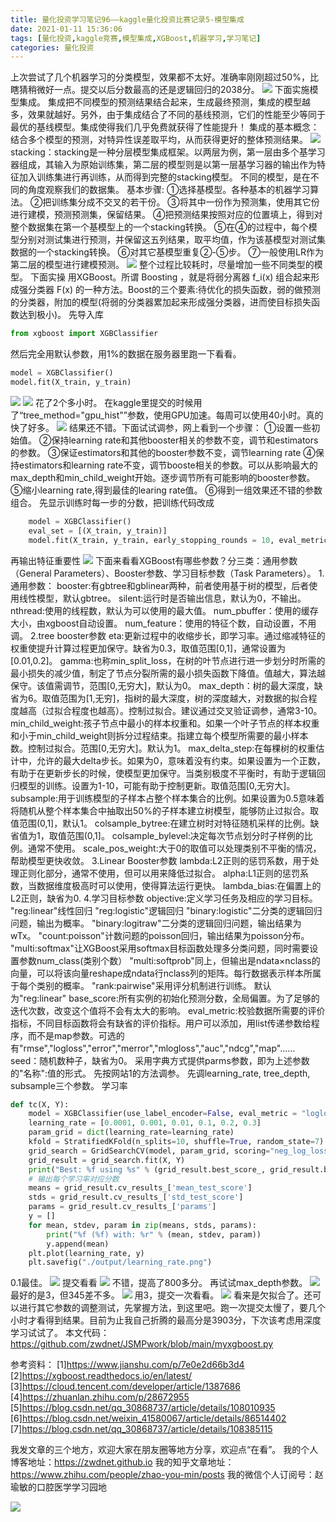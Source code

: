 ```yaml
---
title: 量化投资学习笔记96——kaggle量化投资比赛记录5-模型集成
date: 2021-01-11 15:36:06
tags: [量化投资,kaggle竞赛,模型集成,XGBoost,机器学习,学习笔记]
categories: 量化投资
---
```

上次尝试了几个机器学习的分类模型，效果都不太好。准确率刚刚超过50%，比瞎猜稍微好一点。提交以后分数最高的还是逻辑回归的2038分。
![](https://zymblog-1258069789.cos.ap-chengdu.myqcloud.com/blog0178-QTLearn/69/01.png)
下面实施模型集成。
集成把不同模型的预测结果结合起来，生成最终预测，集成的模型越多，效果就越好。另外，由于集成结合了不同的基线预测，它们的性能至少等同于最优的基线模型。集成使得我们几乎免费就获得了性能提升！
集成的基本概念：结合多个模型的预测，对特异性误差取平均，从而获得更好的整体预测结果。
![](https://zymblog-1258069789.cos.ap-chengdu.myqcloud.com/blog0178-QTLearn/69/02.png)
stacking：stacking是一种分层模型集成框架。以两层为例，第一层由多个基学习器组成，其输入为原始训练集，第二层的模型则是以第一层基学习器的输出作为特征加入训练集进行再训练，从而得到完整的stacking模型。
不同的模型，是在不同的角度观察我们的数据集。
基本步骤:
①选择基模型。各种基本的机器学习算法。
②把训练集分成不交叉的若干份。
③将其中一份作为预测集，使用其它份进行建模，预测预测集，保留结果。
④把预测结果按照对应的位置填上，得到对整个数据集在第一个基模型上的一个stacking转换。
⑤在④的过程中，每个模型分别对测试集进行预测，并保留这五列结果，取平均值，作为该基模型对测试集数据的一个stacking转换。
⑥对其它基模型重复②-⑤步。
⑦一般使用LR作为第二层的模型进行建模预测。
![](https://zymblog-1258069789.cos.ap-chengdu.myqcloud.com/blog0178-QTLearn/69/03.png)
整个过程比较耗时，尽量增加一些不同类型的模型。
下面实操
用XGBoost。所谓 Boosting ，就是将弱分离器 f_i(x) 组合起来形成强分类器 F(x) 的一种方法。Boost的三个要素:待优化的损失函数，弱的做预测的分类器，附加的模型(将弱的分类器累加起来形成强分类器，进而使目标损失函数达到极小)。
先导入库
```python
from xgboost import XGBClassifier
```
然后完全用默认参数，用1%的数据在服务器里跑一下看看。
```python
model = XGBClassifier()
model.fit(X_train, y_train)
```
![](https://zymblog-1258069789.cos.ap-chengdu.myqcloud.com/blog0178-QTLearn/69/04.png)
![](https://zymblog-1258069789.cos.ap-chengdu.myqcloud.com/blog0178-QTLearn/69/05.png)
花了2个多小时。
在kaggle里提交的时候用了“tree_method="gpu_hist"”参数，使用GPU加速。每周可以使用40小时。真的快了好多。
![](https://zymblog-1258069789.cos.ap-chengdu.myqcloud.com/blog0178-QTLearn/69/06.png)
结果还不错。下面试试调参，网上看到一个步骤：
①设置一些初始值。
②保持learning rate和其他booster相关的参数不变，调节和estimators的参数。
③保证estimators和其他的booster参数不变，调节learning rate
④保持estimators和learning rate不变，调节booste相关的参数。可以从影响最大的max_depth和min_child_weight开始。逐步调节所有可能影响的booster参数。
⑤缩小learning rate,得到最佳的learing rate值。
⑥得到一组效果还不错的参数组合。
先显示训练时每一步的分数，把训练代码改成
```python
    model = XGBClassifier()
    eval_set = [(X_train, y_train)]
    model.fit(X_train, y_train, early_stopping_rounds = 10, eval_metric = "logloss", eval_set = eval_set, verbose = True)
```
再输出特征重要性
![](https://zymblog-1258069789.cos.ap-chengdu.myqcloud.com/blog0178-QTLearn/69/07.png)
下面来看看XGBoost有哪些参数？分三类：通用参数（General Parameters）、Booster参数、学习目标参数（Task Parameters）。
1.通用参数：
booster:有gbtree和gblinear两种，前者使用基于树的模型，后者使用线性模型，默认gbtree。
silent:运行时是否输出信息，默认为0，不输出。
nthread:使用的线程数，默认为可以使用的最大值。
num_pbuffer：使用的缓存大小，由xgboost自动设置。
num_feature：使用的特征个数，自动设置，不用调。
2.tree booster参数
eta:更新过程中的收缩步长，即学习率。通过缩减特征的权重使提升计算过程更加保守。缺省为0.3，取值范围[0,1]，通常设置为[0.01,0.2]。
gamma:也称min_split_loss，在树的叶节点进行进一步划分时所需的最小损失的减少值，制定了节点分裂所需的最小损失函数下降值。值越大，算法越保守。该值需调节，范围[0,无穷大]，默认为0。
max_depth：树的最大深度，缺省为6。取值范围为[1,无穷]，指树的最大深度，树的深度越大，对数据的拟合程度越高（过拟合程度也越高）。控制过拟合。建议通过交叉验证调参，通常3-10。
min_child_weight:孩子节点中最小的样本权重和。如果一个叶子节点的样本权重和小于min_child_weight则拆分过程结束。指建立每个模型所需要的最小样本数。控制过拟合。范围[0,无穷大]。默认为1。
max_delta_step:在每棵树的权重估计中，允许的最大delta步长。如果为0，意味着没有约束。如果设置为一个正数，有助于在更新步长的时候，使模型更加保守。当类别极度不平衡时，有助于逻辑回归模型的训练。设置为1-10，可能有助于控制更新。取值范围[0,无穷大]。
subsample:用于训练模型的子样本占整个样本集合的比例。如果设置为0.5意味着将随机从整个样本集合中抽取出50%的子样本建立树模型，能够防止过拟合。取值范围(0,1]，默认1。
colsample_bytree:在建立树时对特征随机采样的比例。缺省值为1，取值范围(0,1]。
colsample_bylevel:决定每次节点划分时子样例的比例。通常不使用。
scale_pos_weight:大于0的取值可以处理类别不平衡的情况，帮助模型更快收敛。
3.Linear Booster参数
lambda:L2正则的惩罚系数，用于处理正则化部分，通常不使用，但可以用来降低过拟合。
alpha:L1正则的惩罚系数，当数据维度极高时可以使用，使得算法运行更快。
lambda_bias:在偏置上的L2正则，缺省为0.
4.学习目标参数
objective:定义学习任务及相应的学习目标。
"reg:linear"线性回归
"reg:logistic"逻辑回归
"binary:logistic"二分类的逻辑回归问题，输出为概率。
"binary:logitraw"二分类的逻辑回归问题，输出结果为wTx。
"count:poisson"计数问题的poisson回归，输出结果为poisson分布。
"multi:softmax"让XGBoost采用softmax目标函数处理多分类问题，同时需要设置参数num_class(类别个数）
"multi:softprob"同上，但输出是ndata×nclass的向量，可以将该向量reshape成ndata行nclass列的矩阵。每行数据表示样本所属于每个类别的概率。
"rank:pairwise"采用评分机制进行训练。
默认为"reg:linear"
base_score:所有实例的初始化预测分数，全局偏置。为了足够的迭代次数，改变这个值将不会有太大的影响。
eval_metric:校验数据所需要的评价指标，不同目标函数将会有缺省的评价指标。用户可以添加，用list传递参数给程序，而不是map参数。可选的有"rmse","logloss","error","merror","mlogloss","auc","ndcg","map"......
seed：随机数种子，缺省为0。
采用字典方式提供parms参数，即为上述参数的"名称":值的形式。
先按网站1的方法调参。
先调learning_rate, tree_depth, subsample三个参数。
学习率
```python
def tc(X, Y):
    model = XGBClassifier(use_label_encoder=False, eval_metric = "logloss")
    learning_rate = [0.0001, 0.001, 0.01, 0.1, 0.2, 0.3]
    param_grid = dict(learning_rate=learning_rate)
    kfold = StratifiedKFold(n_splits=10, shuffle=True, random_state=7)
    grid_search = GridSearchCV(model, param_grid, scoring="neg_log_loss", n_jobs=-1, cv=kfold)
    grid_result = grid_search.fit(X, Y)
    print("Best: %f using %s" % (grid_result.best_score_, grid_result.best_params_))
    # 输出每个学习率对应分数
    means = grid_result.cv_results_['mean_test_score']
    stds = grid_result.cv_results_['std_test_score']
    params = grid_result.cv_results_['params']
    y = []
    for mean, stdev, param in zip(means, stds, params):
        print("%f (%f) with: %r" % (mean, stdev, param))
        y.append(mean)
    plt.plot(learning_rate, y)
    plt.savefig("./output/learning_rate.png")
```
0.1最佳。
![](https://zymblog-1258069789.cos.ap-chengdu.myqcloud.com/blog0178-QTLearn/69/08.png)
提交看看
![](https://zymblog-1258069789.cos.ap-chengdu.myqcloud.com/blog0178-QTLearn/69/09.png)
不错，提高了800多分。
再试试max_depth参数。
![](https://zymblog-1258069789.cos.ap-chengdu.myqcloud.com/blog0178-QTLearn/69/10.png)
最好的是3，但345差不多。
![](https://zymblog-1258069789.cos.ap-chengdu.myqcloud.com/blog0178-QTLearn/69/11.png)
用3，提交一次看看。
![](https://zymblog-1258069789.cos.ap-chengdu.myqcloud.com/blog0178-QTLearn/69/12.png)
看来是欠拟合了。还可以进行其它参数的调整测试，先掌握方法，到这里吧。跑一次提交太慢了，要几个小时才看得到结果。目前为止我自己折腾的最高分是3903分，下次该考虑用深度学习试试了。
本文代码： https://github.com/zwdnet/JSMPwork/blob/main/myxgboost.py


参考资料：
[1]https://www.jianshu.com/p/7e0e2d66b3d4
[2]https://xgboost.readthedocs.io/en/latest/
[3]https://cloud.tencent.com/developer/article/1387686
[4]https://zhuanlan.zhihu.com/p/28672955
[5]https://blog.csdn.net/qq_30868737/article/details/108010935
[6]https://blog.csdn.net/weixin_41580067/article/details/86514402
[7]https://blog.csdn.net/qq_30868737/article/details/108385115



我发文章的三个地方，欢迎大家在朋友圈等地方分享，欢迎点“在看”。
我的个人博客地址：https://zwdnet.github.io
我的知乎文章地址： https://www.zhihu.com/people/zhao-you-min/posts
我的微信个人订阅号：赵瑜敏的口腔医学学习园地


![](https://zymblog-1258069789.cos.ap-chengdu.myqcloud.com/other/wx.jpg)